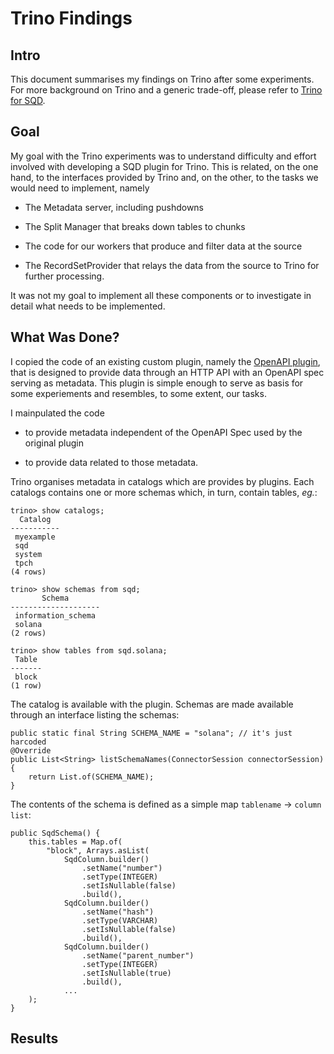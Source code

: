 # Trino Findings

## Intro

This document summarises my findings on Trino after some experiments.
For more background on Trino and a generic trade-off, please refer to [Trino for SQD](2025-04-18-trino-sqd-outlook.md).

## Goal

My goal with the Trino experiments was to understand difficulty and effort involved with developing a SQD plugin for Trino.
This is related, on the one hand, to the interfaces provided by Trino and, on the other, to the tasks we would need to implement, namely

* The Metadata server, including pushdowns

* The Split Manager that breaks down tables to chunks

* The code for our workers that produce and filter data at the source

* The RecordSetProvider that relays the data from the source to Trino for further processing.

It was not my goal to implement all these components or to investigate in detail what needs to be implemented.

## What Was Done?

I copied the code of an existing custom plugin, namely the [OpenAPI plugin](https://github.com/nineinchnick/trino-openapi/), that is designed to provide data through an HTTP API
with an OpenAPI spec serving as metadata. This plugin is simple enough to serve as basis for some experiements and resembles, to some extent, our tasks. 

I mainpulated the code

* to provide metadata independent of the OpenAPI Spec used by the original plugin

* to provide data related to those metadata.

Trino organises metadata in catalogs which are provides by plugins. Each catalogs contains one or more schemas which, in turn, contain tables, _eg._:

```
trino> show catalogs;
  Catalog  
-----------
 myexample 
 sqd       
 system    
 tpch      
(4 rows)

trino> show schemas from sqd;
       Schema       
--------------------
 information_schema 
 solana             
(2 rows)

trino> show tables from sqd.solana;
 Table 
-------
 block 
(1 row)
```

The catalog is available with the plugin. Schemas are made available through an interface listing the schemas:

``` 
public static final String SCHEMA_NAME = "solana"; // it's just harcoded
@Override
public List<String> listSchemaNames(ConnectorSession connectorSession)
{
    return List.of(SCHEMA_NAME);
}
``` 

The contents of the schema is defined as a simple map `tablename` &#8594; `column list`:

``` 
public SqdSchema() {
    this.tables = Map.of(
        "block", Arrays.asList(
            SqdColumn.builder()
                .setName("number")
                .setType(INTEGER)
                .setIsNullable(false)
                .build(),
            SqdColumn.builder()
                .setName("hash")
                .setType(VARCHAR)
                .setIsNullable(false)
                .build(),
            SqdColumn.builder()
                .setName("parent_number")
                .setType(INTEGER)
                .setIsNullable(true)
                .build(),
            ...
    );
}
``` 

## Results
